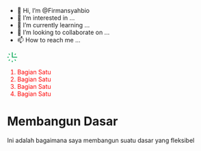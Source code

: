 - 👋 Hi, I’m @Firmansyahbio
- 👀 I’m interested in ...
- 🌱 I’m currently learning ...
- 💞️ I’m looking to collaborate on ...
- 📫 How to reach me ...

<!---
Firmansyahbio/Firmansyahbio is a ✨ special ✨ repository because its `README.md` (this file) appears on your GitHub profile.
You can click the Preview link to take a look at your changes.
--->

<svg xmlns="http://www.w3.org/2000/svg" xmlns:xlink="http://www.w3.org/1999/xlink" width="24px" height="24px">
							<path fill-rule="evenodd" fill="rgb(0, 166, 81)" d="M12.826,20.807 L12.826,22.628 C12.826,23.131 12.419,23.538 11.915,23.538 C11.412,23.538 11.004,23.131 11.004,22.628 L11.004,20.807 C11.004,20.304 11.412,19.897 11.915,19.897 C12.419,19.897 12.826,20.304 12.826,20.807 ZM4.958,3.644 C4.602,3.288 4.025,3.289 3.670,3.644 C3.314,4.000 3.314,4.576 3.670,4.932 L4.958,6.219 C5.314,6.575 5.891,6.575 6.246,6.219 C6.602,5.864 6.602,5.287 6.246,4.932 L4.958,3.644 ZM18.873,17.550 C18.517,17.194 17.940,17.194 17.584,17.550 C17.229,17.906 17.229,18.482 17.584,18.838 L18.873,20.125 C19.228,20.481 19.805,20.481 20.161,20.125 C20.517,19.770 20.517,19.193 20.161,18.838 L18.873,17.550 ZM3.898,11.885 C3.898,11.382 3.490,10.974 2.987,10.974 L1.165,10.974 C0.662,10.974 0.254,11.382 0.254,11.885 C0.254,12.387 0.662,12.795 1.165,12.795 L2.987,12.795 C3.490,12.795 3.898,12.387 3.898,11.885 ZM4.958,17.550 L3.670,18.838 C3.314,19.193 3.314,19.770 3.670,20.125 C4.025,20.481 4.602,20.481 4.958,20.125 L6.246,18.838 C6.602,18.482 6.602,17.905 6.246,17.550 C5.891,17.194 5.314,17.195 4.958,17.550 ZM18.873,6.219 L20.161,4.932 C20.517,4.576 20.517,4.000 20.161,3.644 C19.805,3.289 19.229,3.289 18.873,3.644 L17.584,4.932 C17.229,5.287 17.229,5.864 17.584,6.219 C17.940,6.575 18.517,6.575 18.873,6.219 ZM22.666,10.974 L12.826,10.974 L12.826,1.141 C12.826,0.638 12.419,0.231 11.915,0.231 C11.412,0.231 11.004,0.638 11.004,1.141 L11.004,11.885 C11.004,12.387 11.412,12.795 11.915,12.795 L22.666,12.795 C23.169,12.795 23.577,12.387 23.577,11.885 C23.577,11.382 23.169,10.974 22.666,10.974 Z" >					</svg>
<ol style="color:#ff0000";>
  <li>Bagian Satu</li>
  <li>Bagian Satu</li>
  <li>Bagian Satu</li>
  <li>Bagian Satu</li>
  </ol>
<h1>Membangun Dasar</h1>
<p>Ini adalah bagaimana saya membangun suatu dasar yang fleksibel</p>
